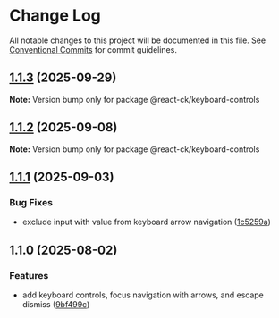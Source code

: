 # Change Log

All notable changes to this project will be documented in this file.
See [Conventional Commits](https://conventionalcommits.org) for commit guidelines.

## [1.1.3](https://github.com/abelflopes/react-ck/compare/@react-ck/keyboard-controls@1.1.2...@react-ck/keyboard-controls@1.1.3) (2025-09-29)

**Note:** Version bump only for package @react-ck/keyboard-controls





## [1.1.2](https://github.com/abelflopes/react-ck/compare/@react-ck/keyboard-controls@1.1.1...@react-ck/keyboard-controls@1.1.2) (2025-09-08)

**Note:** Version bump only for package @react-ck/keyboard-controls





## [1.1.1](https://github.com/abelflopes/react-ck/compare/@react-ck/keyboard-controls@1.1.0...@react-ck/keyboard-controls@1.1.1) (2025-09-03)


### Bug Fixes

* exclude input with value from keyboard arrow navigation ([1c5259a](https://github.com/abelflopes/react-ck/commit/1c5259a4e8c5fbe263ce425f178b568642f25e9c))



## 1.1.0 (2025-08-02)


### Features

* add keyboard controls, focus navigation with arrows, and escape dismiss ([9bf499c](https://github.com/abelflopes/react-ck/commit/9bf499c86cf2a4eb644d76fbe8bc204aacdfe670))
